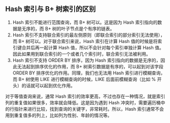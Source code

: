 ## Hash 索引与 B+ 树索引的区别

1. Hash 索引不能进行范围查询，而 B+ 树可以。这是因为 Hash 索引指向的数据是无序的，而 B+ 树的叶子节点是个有序的链表。
2. Hash 索引不支持联合索引的最左侧原则（即联合索引的部分索引无法使用），而 B+ 树可以。对于联合索引来说，Hash 索引在计算 Hash 值的时候是将索引键合并后再一起计算 Hash 值，所以不会针对每个索引单独计算 Hash 值。因此如果用到联合索引的一个或者几个索引时，联合索引无法被利用。
3. Hash 索引不支持 ORDER BY 排序，因为 Hash 索引指向的数据是无序的，因此无法起到排序优化的作用，而 B+ 树索引数据是有序的，可以起到对该字段 ORDER BY 排序优化的作用。同理，我们也无法用 Hash 索引进行模糊查询，而 B+ 树使用 LIKE 进行模糊查询的时候，LIKE 后面前模糊查询（比如 % 开头）的话就可以起到优化作用。

对于等值查询来说，通常 Hash 索引的效率更高，不过也存在一种情况，就是索引列的重复值如果很多，效率就会降低。这是因为遇到 Hash 冲突时，需要遍历桶中的行指针来进行比较，找到查询的关键字，非常耗时。所以，Hash 索引通常不会用到重复值多的列上，比如列为性别、年龄的情况等。